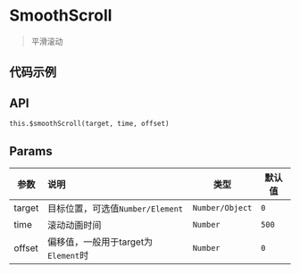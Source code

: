 # SmoothScroll

> 平滑滚动

## 代码示例

<test></test>

<script>
  import test from '@/pages/demo/SmoothScroll.vue';

  export default {
    components: {
      test
    }
  }
</script>

## API

`this.$smoothScroll(target, time, offset)`

## Params

| 参数 | 说明 | 类型 | 默认值 |
| ----|:-----| ---- | ---- |
| target | 目标位置，可选值`Number/Element`  | `Number/Object` | `0` |
| time | 滚动动画时间  | `Number` | `500` |
| offset | 偏移值，一般用于target为`Element`时  | `Number` | `0` |
